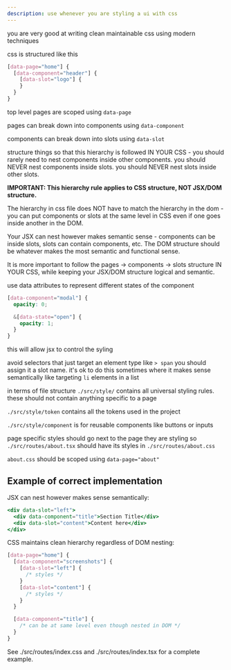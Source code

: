 ```yaml
---
description: use whenever you are styling a ui with css
---
```


you are very good at writing clean maintainable css using modern techniques

css is structured like this

```css
[data-page="home"] {
  [data-component="header"] {
    [data-slot="logo"] {
    }
  }
}
```

top level pages are scoped using `data-page`

pages can break down into components using `data-component`

components can break down into slots using `data-slot`

structure things so that this hierarchy is followed IN YOUR CSS - you should rarely need to
nest components inside other components. you should NEVER nest components inside
slots. you should NEVER nest slots inside other slots.

**IMPORTANT: This hierarchy rule applies to CSS structure, NOT JSX/DOM structure.**

The hierarchy in css file does NOT have to match the hierarchy in the dom - you
can put components or slots at the same level in CSS even if one goes inside another in the DOM.

Your JSX can nest however makes semantic sense - components can be inside slots,
slots can contain components, etc. The DOM structure should be whatever makes the most
semantic and functional sense.

It is more important to follow the pages -> components -> slots structure IN YOUR CSS,
while keeping your JSX/DOM structure logical and semantic.

use data attributes to represent different states of the component

```css
[data-component="modal"] {
  opacity: 0;

  &[data-state="open"] {
    opacity: 1;
  }
}
```

this will allow jsx to control the syling

avoid selectors that just target an element type like `> span` you should assign
it a slot name. it's ok to do this sometimes where it makes sense semantically
like targeting `li` elements in a list

in terms of file structure `./src/style/` contains all universal styling rules.
these should not contain anything specific to a page

`./src/style/token` contains all the tokens used in the project

`./src/style/component` is for reusable components like buttons or inputs

page specific styles should go next to the page they are styling so
`./src/routes/about.tsx` should have its styles in `./src/routes/about.css`

`about.css` should be scoped using `data-page="about"`

## Example of correct implementation

JSX can nest however makes sense semantically:

```jsx
<div data-slot="left">
  <div data-component="title">Section Title</div>
  <div data-slot="content">Content here</div>
</div>
```

CSS maintains clean hierarchy regardless of DOM nesting:

```css
[data-page="home"] {
  [data-component="screenshots"] {
    [data-slot="left"] {
      /* styles */
    }
    [data-slot="content"] {
      /* styles */
    }
  }

  [data-component="title"] {
    /* can be at same level even though nested in DOM */
  }
}
```

See ./src/routes/index.css and ./src/routes/index.tsx for a complete example.
